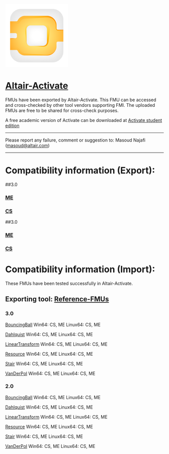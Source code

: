 <!-- HTML approach -->
<img src="https://github.com/altairengineering/fmus/blob/master/icon_Activate.png"  width="200"/>

# [Altair-Activate](https://altair.com/activate)
FMUs have been exported by Altair-Activate. This FMU can be accessed and cross-checked by other tool vendors supporting FMI.
The uploaded FMUs are free to be shared for cross-check purposes.

A free academic version of Activate can be downloaded at [Activate student edition](https://altairuniversity.com/free-altair-student-edition/)

*******************************************************************************************

Please report any failure, comment or suggestion to: Masoud Najafi (masoud@altair.com)

*******************************************************************************************

# Compatibility information (Export):
##3.0
### [ME](https://github.com/altairengineering/fmus/tree/master/Altair-Activate/3.0/export/me)
### [CS](https://github.com/altairengineering/fmus/tree/master/Altair-Activate/3.0/export/cs)

##3.0
### [ME](https://github.com/altairengineering/fmus/tree/master/Altair-Activate/2.0/export/me)
### [CS](https://github.com/altairengineering/fmus/tree/master/Altair-Activate/2.0/export/cs)


# Compatibility information (Import):

These FMUs have been tested successfully in Altair-Activate. 

## Exporting tool:  [Reference-FMUs](https://github.com/modelica/Reference-FMUs)

### 3.0
[BouncingBall]()
Win64: CS, ME
Linux64: CS, ME

[Dahlquist]()
Win64: CS, ME
Linux64: CS, ME

[LinearTransform]()
Win64: CS, ME
Linux64: CS, ME

[Resource]()
Win64: CS, ME
Linux64: CS, ME

[Stair]()
Win64: CS, ME
Linux64: CS, ME

[VanDerPol]()
Win64: CS, ME
Linux64: CS, ME

### 2.0
[BouncingBall]()
Win64: CS, ME
Linux64: CS, ME

[Dahlquist]()
Win64: CS, ME
Linux64: CS, ME

[LinearTransform]()
Win64: CS, ME
Linux64: CS, ME

[Resource]()
Win64: CS, ME
Linux64: CS, ME

[Stair]()
Win64: CS, ME
Linux64: CS, ME

[VanDerPol]()
Win64: CS, ME
Linux64: CS, ME
